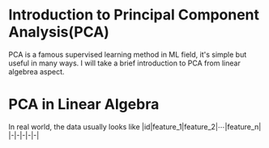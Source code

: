 # Introduction to Principal Component Analysis(PCA)
PCA is a famous supervised learning method in ML field, it's simple but useful in many ways. I will take a brief introduction to PCA from linear algebrea aspect.

# PCA in Linear Algebra
In real world, the data usually looks like
|id|feature_1|feature_2|$\cdots$|feature_n|
|-|-|-|-|-|


